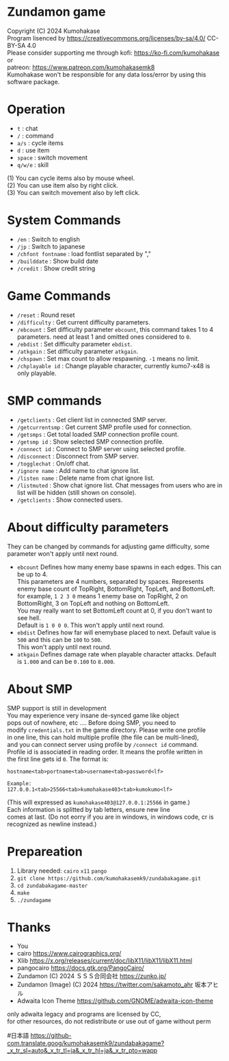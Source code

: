 # Zundamon game
Copyright (C) 2024 Kumohakase    
Program lisenced by https://creativecommons.org/licenses/by-sa/4.0/ CC-BY-SA 4.0      
Please consider supporting me through 
kofi: https://ko-fi.com/kumohakase or    
patreon: https://www.patreon.com/kumohakasemk8     
Kumohakase won't be responsible for any data loss/error by using this software package.      
   
# Operation
- `t`       : chat
- `/`       : command
- `a/s`     : cycle items
- `d`       : use item
- `space`   : switch movement
- `q/w/e`   : skill
   
(1) You can cycle items also by mouse wheel.   
(2) You can use item also by right click.   
(3) You can switch movement also by left click.   
   
# System Commands
- `/en`              : Switch to english
- `/jp`              : Switch to japanese
- `/chfont fontname` : load fontlist separated by ","
- `/builddate`       : Show build date
- `/credit`          : Show credit string

# Game Commands
- `/reset`           : Round reset
- `/difficulty`      : Get current difficulty parameters.
- `/ebcount`         : Set difficulty parameter `ebcount`, this command takes 1 to 4 parameters. need at least 1 and omitted ones considered to `0`.
- `/ebdist`          : Set difficulty parameter `ebdist`.
- `/atkgain`         : Set difficulty parameter `atkgain`.
- `/chspawn`         : Set max count to allow respawning. `-1` means no limit.
- `/chplayable id`   : Change playable character, currently kumo7-x48 is only playable.
 
# SMP commands
- `/getclients`      : Get client list in connected SMP server.   
- `/getcurrentsmp`   : Get current SMP profile used for connection.         
- `/getsmps`         : Get total loaded SMP connection profile count.   
- `/getsmp id`       : Show selected SMP connection profile.  
- `/connect id`      : Connect to SMP server using selected profile.   
- `/disconnect`      : Disconnect from SMP server.  
- `/togglechat`      : On/off chat.  
- `/ignore name`     : Add name to chat ignore list.
- `/listen name`     : Delete name from chat ignore list.
- `/listmuted`       : Show chat ignore list. Chat messages from users who are in list will be hidden (still shown on console).
- `/getclients`      : Show connected users.

# About difficulty parameters
They can be changed by commands for adjusting game difficulty, some    
parameter won't apply until next round.   
 - `ebcount`
   Defines how many enemy base spawns in each edges. This can be up to 4.    
   This parameters are 4 numbers, separated by spaces. Represents enemy base count of TopRight, BottomRight, TopLeft, and BottomLeft.    
   for example, `1 2 3 0` means 1 enemy base on TopRight, 2 on BottomRight, 3 on TopLeft and nothing on BottomLeft.    
   You may really want to set BottomLeft count at 0, if you don't want to see hell.    
   Default is `1 0 0 0`. This won't apply until next round.    
 - `ebdist`
   Defines how far will enemybase placed to next. Default value is `500` and this can be `100` to `500`.    
   This won't apply until next round.     
 - `atkgain`
   Defines damage rate when playable character attacks. Default is `1.000` and can be `0.100` to `8.000`.

# About SMP   
SMP support is still in development      
You may experience very insane de-synced game like object   
pops out of nowhere, etc ....   Before doing SMP, you need to   
modify `credentials.txt` in the game directory. Please write one profile   
in one line, this can hold multiple profile (the file can be multi-lined),   
and you can connect server using profile by `/connect id` command.   
Profile id is associated in reading order. It means the profile written in    
the first line gets id `0`. The format is:   
```
hostname<tab>portname<tab>username<tab>password<lf>

Example:
127.0.0.1<tab>25566<tab>kumohakase403<tab>kumokumo<lf>
```
(This will expressed as `kumohakase403@127.0.0.1:25566` in game.)    
Each information is splitted by tab letters, ensure new line    
comes at last. (Do not eorry if you are in windows, in windows code, cr
is recognized as newline instead.)   
   
# Prepareation
1. Library needed: `cairo` `x11` `pango`
2. `git clone https://github.com/kumohakasemk9/zundabakagame.git`
3. `cd zundabakagame-master`
4.	`make`
5. `./zundagame`
   
# Thanks
- You
- cairo https://www.cairographics.org/
- Xlib https://x.org/releases/current/doc/libX11/libX11/libX11.html
- pangocairo https://docs.gtk.org/PangoCairo/
- Zundamon (C) 2024 ＳＳＳ合同会社 https://zunko.jp/
- Zundamon (Image) (C) 2024 https://twitter.com/sakamoto_ahr 坂本アヒル
- Adwaita Icon Theme https://github.com/GNOME/adwaita-icon-theme

only adwaita legacy and programs are licensed by CC,   
for other resources, do not redistribute or use out of game without perm    

#日本語
https://github-com.translate.goog/kumohakasemk9/zundabakagame?_x_tr_sl=auto&_x_tr_tl=ja&_x_tr_hl=ja&_x_tr_pto=wapp

